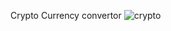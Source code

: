 Crypto Currency convertor
![crypto](https://github.com/pawansingh9305/Crypto/assets/106629214/8d8519cd-8ca4-4952-b916-f65a3331b67b)
